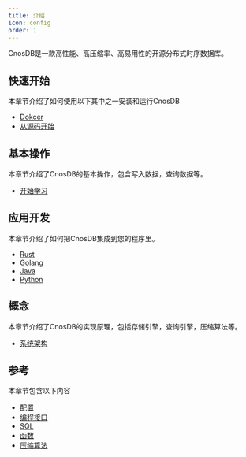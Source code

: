 ```yaml
---
title: 介绍
icon: config
order: 1
---
```


CnosDB是一款高性能、高压缩率、高易用性的开源分布式时序数据库。

## 快速开始

本章节介绍了如何使用以下其中之一安装和运行CnosDB

- [Dokcer](guide/quick_start.md#Docker)
- [从源码开始](guide/quick_start.md#从源码开始)

## 基本操作

本章节介绍了CnosDB的基本操作，包含写入数据，查询数据等。
- [开始学习](guide/QUICK_START.md#基本操作)

## 应用开发

本章节介绍了如何把CnosDB集成到您的程序里。
- [Rust](guide/application.md#Rust)
- [Golang](guide/application.md#Golang)
- [Java](guide/application.md#Java)
- [Python](guide/application.md#Python)

## 概念

本章节介绍了CnosDB的实现原理，包括存储引擎，查询引擎，压缩算法等。
- [系统架构](guide/arch.md) 


## 参考

本章节包含以下内容
- [配置](guide/reference/config.md)
- [编程接口](guide/reference/api.md)
- [SQL](guide/reference/sql.md)
- [函数](guide/reference/function.md)
- [压缩算法](guide/reference/compress.md)
